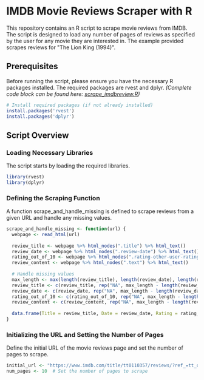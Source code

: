 # IMDB Movie Reviews Scraper with R
This repository contains an R script to scrape movie reviews from IMDB. The script is designed to load any number of pages of reviews as specified by the user for any movie they are interested in. The example provided scrapes reviews for "The Lion King (1994)".

## Prerequisites
Before running the script, please ensure you have the necessary R packages installed. The required packages are rvest and dplyr. *(Complete code block can be found here: [scrape_imdbreview.R](scrape_imdbreview.R))*
```r
# Install required packages (if not already installed)
install.packages('rvest')
install.packages('dplyr')
```

## Script Overview
### Loading Necessary Libraries
The script starts by loading the required libraries.

```r
library(rvest)
library(dplyr)
```

### Defining the Scraping Function
A function scrape_and_handle_missing is defined to scrape reviews from a given URL and handle any missing values.

```r
scrape_and_handle_missing <- function(url) {
  webpage <- read_html(url)
  
  review_title <- webpage %>% html_nodes(".title") %>% html_text()
  review_date <- webpage %>% html_nodes(".review-date") %>% html_text()
  rating_out_of_10 <- webpage %>% html_nodes(".rating-other-user-rating") %>% html_text()
  review_content <- webpage %>% html_nodes(".text") %>% html_text()
  
  # Handle missing values
  max_length <- max(length(review_title), length(review_date), length(rating_out_of_10), length(review_content))
  review_title <- c(review_title, rep("NA", max_length - length(review_title)))
  review_date <- c(review_date, rep("NA", max_length - length(review_date)))
  rating_out_of_10 <- c(rating_out_of_10, rep("NA", max_length - length(rating_out_of_10)))
  review_content <- c(review_content, rep("NA", max_length - length(review_content)))
  
  data.frame(Title = review_title, Date = review_date, Rating = rating_out_of_10, Content = review_content)
}

```

### Initializing the URL and Setting the Number of Pages
Define the initial URL of the movie reviews page and set the number of pages to scrape.

```r
initial_url <- "https://www.imdb.com/title/tt0110357/reviews/?ref_=tt_ov_rt" # Replace with the desired IMDB movie URL
num_pages <- 10  # Set the number of pages to scrape

```
